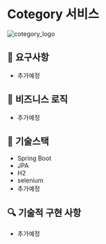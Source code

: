 

# Cotegory 서비스
![cotegory_logo](https://user-images.githubusercontent.com/72899681/231219882-961b781e-7697-43ca-817f-e53875f008a6.png)

## 📮 요구사항

- 추가예정

## 🎫 비즈니스 로직

- 추가예정

## 📃 기술스택

- Spring Boot
- JPA
- H2
- selenium 
- 추가예정

## 🔍 기술적 구현 사항

- 추가예정